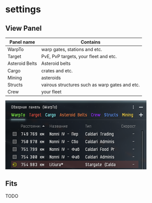 # settings

## View Panel

| Panel name     | Contains                                       |
| -------------- | ---------------------------------------------- |
| WarpTo         | warp gates, stations and etc.                  |
| Target         | PvE, PvP targets, your fleet and etc.          |
| Asteroid Belts | Asteroid belts                                 |
| Cargo          | crates and etc.                                |
| Mining         | asteroids                                      |
| Structs        | vairous structures such as warp gates and etc. |
| Crew           | your fleet                                     |

![view panel](./.assets/settings/view-panel.png)

## Fits

TODO
